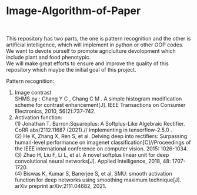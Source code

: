 # Image-Algorithm-of-Paper
<!--This repository is sustained by Jiayu Zhang and leaded by Kunjie Chen professor, both in Engineering Institution of NJAU University in China.--><Br/>
This repository has two parts, the one is pattern recognition and the other is artificial intelligence, which will implement in python or other OOP codes. We want to devote ourself to promote agriclulture devolopment which include plant and food phenotypic. <Br/>
We will make great efforts to ensure and improve the quality of this repository which maybe the initial goal of this project.<Br/>

Pattern recognition:<Br/>
1. Image contrast<Br/>
   SHMS.py : Chang Y C , Chang C M . A simple histogram modification scheme for contrast enhancement[J]. IEEE Transactions on Consumer Electronics, 2010, 56(2):737-742.
2. Activation function:<Br/>
   (1) Jonathan T. Barron:Squareplus: A Softplus-Like Algebraic Rectifier. CoRR abs/2112.11687 (2021).// Implementing in tensorflow-2.5.0 .<Br/>
   (2) He K, Zhang X, Ren S, et al. Delving deep into rectifiers: Surpassing human-level performance on imagenet classification[C]//Proceedings of the IEEE international conference on computer vision. 2015: 1026-1034.<Br/>
   (3) Zhao H, Liu F, Li L, et al. A novel softplus linear unit for deep convolutional neural networks[J]. Applied Intelligence, 2018, 48: 1707-1720.<Br/>
   (4) Biswas K, Kumar S, Banerjee S, et al. SMU: smooth activation function for deep networks using smoothing maximum technique[J]. arXiv preprint arXiv:2111.04682, 2021.<Br/>
